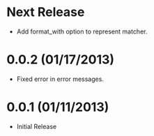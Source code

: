 Next Release
============

* Add format_with option to represent matcher.

0.0.2 (01/17/2013)
============

* Fixed error in error messages.

0.0.1 (01/11/2013)
==================

* Initial Release
